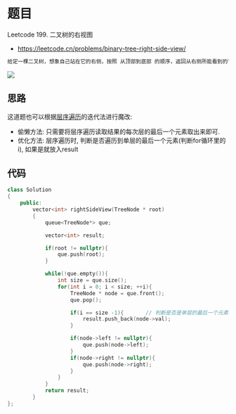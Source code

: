 # 题目
Leetcode 199. 二叉树的右视图
- https://leetcode.cn/problems/binary-tree-right-side-view/

```txt
给定一棵二叉树，想象自己站在它的右侧，按照 从顶部到底部 的顺序，返回从右侧所能看到的节点值。
```
![](https://code-thinking-1253855093.file.myqcloud.com/pics/20210203151307377.png)


## 思路
这道题也可以根据[层序遍历](../层序遍历_102/题解_102.md)的迭代法进行魔改:
- 偷懒方法: 只需要将层序遍历读取结果的每次层的最后一个元素取出来即可.
- 优化方法: 层序遍历时, 判断是否遍历到单层的最后一个元素(判断for循环里的i), 如果是就放入result

## 代码
```cpp
class Solution
{
    public:
        vector<int> rightSideView(TreeNode * root)
        {
            queue<TreeNode*> que;

            vector<int> result;

            if(root != nullptr){
                que.push(root);
            }

            while(!que.empty()){
                int size = que.size();
                for(int i = 0; i < size; ++i){
                    TreeNode * node = que.front();
                    que.pop();

                    if(i == size -1){       // 判断是否是单层的最后一个元素
                        result.push_back(node->val);
                    }

                    if(node->left != nullptr){
                        que.push(node->left);
                    }
                    if(node->right != nullptr){
                        que.push(node->right);
                    }
                }
            }
            return result;
        }
};
```
